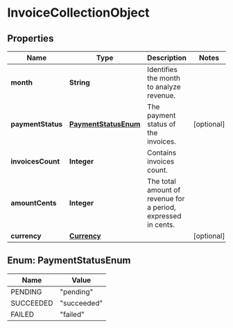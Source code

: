 

# InvoiceCollectionObject


## Properties

| Name | Type | Description | Notes |
|------------ | ------------- | ------------- | -------------|
|**month** | **String** | Identifies the month to analyze revenue. |  |
|**paymentStatus** | [**PaymentStatusEnum**](#PaymentStatusEnum) | The payment status of the invoices. |  [optional] |
|**invoicesCount** | **Integer** | Contains invoices count. |  |
|**amountCents** | **Integer** | The total amount of revenue for a period, expressed in cents. |  |
|**currency** | [**Currency**](Currency.md) |  |  [optional] |



## Enum: PaymentStatusEnum

| Name | Value |
|---- | -----|
| PENDING | &quot;pending&quot; |
| SUCCEEDED | &quot;succeeded&quot; |
| FAILED | &quot;failed&quot; |



